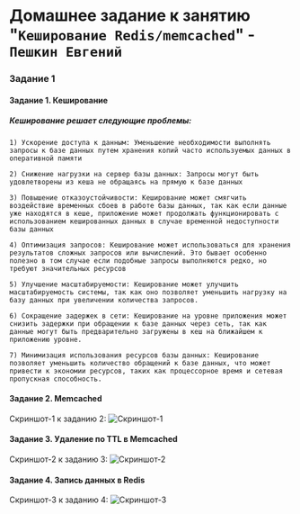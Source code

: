 # Домашнее задание к занятию "`Кеширование Redis/memcached`" - `Пешкин Евгений`


### Задание 1

#### Задание 1. Кеширование
##### Кеширование решает следующие проблемы:

    1) Ускорение доступа к данным: Уменьшение необходимости выполнять запросы к базе данных путем хранения копий часто используемых данных в оперативной памяти

    2) Снижение нагрузки на сервер базы данных: Запросы могут быть удовлетворены из кеша не обращаясь на прямую к базе данных

    3) Повышение отказоустойчивости: Кеширование может смягчить воздействие временных сбоев в работе базы данных, так как если данные уже находятся в кеше, приложение может продолжать функционировать с использованием кешированных данных в случае временной недоступности базы данных

    4) Оптимизация запросов: Кеширование может использоваться для хранения результатов сложных запросов или вычислений. Это бывает особенно полезно в том случае если подобные запросы выполняются редко, но требуют значительных ресурсов

    5) Улучшение масштабируемости: Кеширование может улучшить масштабируемость системы, так как оно позволяет уменьшить нагрузку на базу данных при увеличении количества запросов.

    6) Сокращение задержек в сети: Кеширование на уровне приложения может снизить задержки при обращении к базе данных через сеть, так как данные могут быть предварительно загружены в кеш на ближайшем к приложению уровне.

    7) Минимизация использования ресурсов базы данных: Кеширование позволяет уменьшить количество обращений к базе данных, что может привести к экономии ресурсов, таких как процессорное время и сетевая пропускная способность.



#### Задание 2. Memcached

Скриншот-1 к заданию 2:
![Скриншот-1](https://github.com/SoReX48/8.2/blob/main/Кеширование_Redis_memcached/1.png)

#### Задание 3. Удаление по TTL в Memcached
Скриншот-2 к заданию 3:
![Скриншот-2](https://github.com/SoReX48/8.2/blob/main/Кеширование_Redis_memcached/2.png)

#### Задание 4. Запись данных в Redis
Скриншот-3 к заданию 4:
![Скриншот-3](https://github.com/SoReX48/8.2/blob/main/Кеширование_Redis_memcached/3.png)

